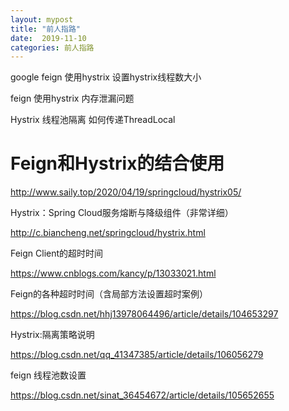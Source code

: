 ```yaml
---
layout: mypost
title: "前人指路"
date:  2019-11-10
categories: 前人指路
---
```



google
feign 使用hystrix 设置hystrix线程数大小

feign 使用hystrix 内存泄漏问题

Hystrix 线程池隔离 如何传递ThreadLocal






# Feign和Hystrix的结合使用

http://www.saily.top/2020/04/19/springcloud/hystrix05/



Hystrix：Spring Cloud服务熔断与降级组件（非常详细）

http://c.biancheng.net/springcloud/hystrix.html



Feign Client的超时时间

https://www.cnblogs.com/kancy/p/13033021.html



Feign的各种超时时间（含局部方法设置超时案例）

https://blog.csdn.net/hhj13978064496/article/details/104653297



Hystrix:隔离策略说明

https://blog.csdn.net/qq_41347385/article/details/106056279



feign 线程池数设置

https://blog.csdn.net/sinat_36454672/article/details/105652655
